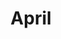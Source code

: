 ---
layout: songs
title: April
album: Scapegoats
components: ['tabs']
short_name: april

song_name: April
song_tagline: This is a song about April

song_description: This is a song about April, yo.

spotify_id: 1XYIPEImKDAN9kzzcYPhDC

lyrics: |-
    She woke up on the wrong side of the bed.
    Another day, another undetermined end.
    All’s well that ends well, but the in-betweens are enough
    to make you feel that enough is enough.

    The kids won’t blame you, they know times is tough,
    and nobody will deny you’ve had it rough.
    Tie white boots over jumpsuit, bright yellow as the sun.
    Grab keys, heavy sigh, and a short walk to the van.

    April, you keep thinking that your life is in the toilet;
    well, baby, you should know it's in the sewers.

    April, keep your wits about you, April, it’s not hard.
    This King of Rats won’t stand a chance with this Turtle Force in your backyard.
    April, keep your wits about you, April, don’t be meek.
    This Green Machine will keep your jumper clean of absurdities week to week.

    It’s tough to live when your life’s an open cell,
    free to wander through your private jail.
    Through episode after episode, I only hope you learn
    some tricks to help you come out of your shell.

    April, keep your wits about you, April, you’re not dumb.
    And everyone here understands that fame is not just something that comes
    up to rescue you from a subway or an alien invasion.
    April, keep that camera rolling and I’ll tell you what I’m saying.

    Someday, maybe you can find yourself
    in another world, another series of events.
    Maybe score a cushy job as a lab assistant?
    Change lives one sequence at a time.

    But your past will always follow you, and you will stay the same.
    Maybe your jock boyfriend will make it worth it.

    Just know that you’ve got nothing left to prove,
    and dammit, there ain’t nothing you can’t do.
    It seems the world’s against you, but you’ll land on your feet.
    Now grab a slice, here’s looking at you.

    April, keep your wits about you, April, don't give up.
    Sure, you spend your days in a laser cage, but you still get your stories done.
    April, keep your wits about you, tomorrow's a brand new day.
    New origins await you, in the city by the bay.
---